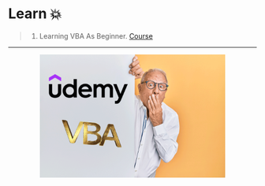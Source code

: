 # Learn 💥

> 1) Learning VBA As Beginner. [Course](https://www.udemy.com/course/vba-for-beginners-in-arabic-2023/)
---

<div align="center">
<!-- Title: -->
  <a href="https://www.udemy.com/course/vba-for-beginners-in-arabic-2023/">
    <img src="https://raw.githubusercontent.com/IbrahimAmin2024/Python/main/Archive/Courses/Udemy_VBA.png" height="250">
  </a>
  </div>
<br><br>
